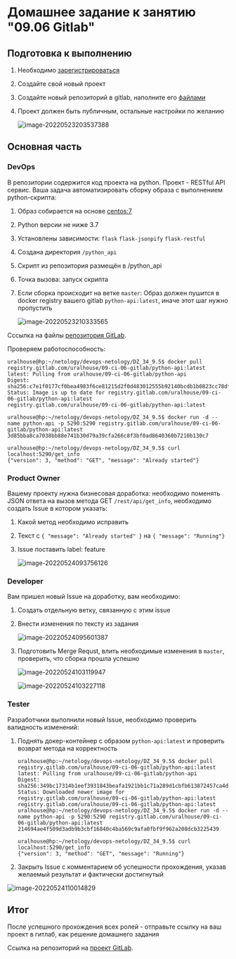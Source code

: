 # Домашнее задание к занятию "09.06 Gitlab"

## Подготовка к выполнению

1. Необходимо [зарегистрироваться](https://about.gitlab.com/free-trial/)

2. Создайте свой новый проект

3. Создайте новый репозиторий в gitlab, наполните его [файлами](./repository)

4. Проект должен быть публичным, остальные настройки по желанию

   ![image-20220523203537388](images/image-20220523203537388.png)

## Основная часть

### DevOps

В репозитории содержится код проекта на python. Проект - RESTful API сервис. Ваша задача автоматизировать сборку образа с выполнением python-скрипта:
1. Образ собирается на основе [centos:7](https://hub.docker.com/_/centos?tab=tags&page=1&ordering=last_updated)

2. Python версии не ниже 3.7

3. Установлены зависимости: `flask` `flask-jsonpify` `flask-restful`

4. Создана директория `/python_api`

5. Скрипт из репозитория размещён в /python_api

6. Точка вызова: запуск скрипта

7. Если сборка происходит на ветке `master`: Образ должен пушится в docker registry вашего gitlab `python-api:latest`, иначе этот шаг нужно пропустить

   ![image-20220523210333565](images/image-20220523210333565.png)

Сссылка на файлы [репозитория GitLab](https://gitlab.com/uralhouse/09-ci-06-gitlab/-/tree/main).

Проверяем работоспособность:

```
uralhouse@hp:~/netology/devops-netology/DZ_34_9.5$ docker pull registry.gitlab.com/uralhouse/09-ci-06-gitlab/python-api:latest
latest: Pulling from uralhouse/09-ci-06-gitlab/python-api
Digest: sha256:c7e1f0177cf0bea4983f6ce81215d2f0d483012555b92140bcdb1b0823cc78df
Status: Image is up to date for registry.gitlab.com/uralhouse/09-ci-06-gitlab/python-api:latest
registry.gitlab.com/uralhouse/09-ci-06-gitlab/python-api:latest

uralhouse@hp:~/netology/devops-netology/DZ_34_9.5$ docker run -d --name python-api -p 5290:5290 registry.gitlab.com/uralhouse/09-ci-06-gitlab/python-api:latest
3d85bba8ca7038bb88e741b30d79a39cfa266c8f3bf0ad8640360b7210b130c7

uralhouse@hp:~/netology/devops-netology/DZ_34_9.5$ curl localhost:5290/get_info
{"version": 3, "method": "GET", "message": "Already started"}
```

### Product Owner

Вашему проекту нужна бизнесовая доработка: необходимо поменять JSON ответа на вызов метода GET `/rest/api/get_info`, необходимо создать Issue в котором указать:
1. Какой метод необходимо исправить

2. Текст с `{ "message": "Already started" }` на `{ "message": "Running"}`

3. Issue поставить label: feature

   ![image-20220524093756126](images/image-20220524093756126.png)

### Developer

Вам пришел новый Issue на доработку, вам необходимо:
1. Создать отдельную ветку, связанную с этим issue

2. Внести изменения по тексту из задания

   ![image-20220524095601387](images/image-20220524095601387.png)

3. Подготовить Merge Requst, влить необходимые изменения в `master`, проверить, что сборка прошла успешно

   ![image-20220524103119947](images/image-20220524103119947.png)

   ![image-20220524103227118](images/image-20220524103227118.png)


### Tester

Разработчики выполнили новый Issue, необходимо проверить валидность изменений:
1. Поднять докер-контейнер с образом `python-api:latest` и проверить возврат метода на корректность

   ```
   uralhouse@hp:~/netology/devops-netology/DZ_34_9.5$ docker pull registry.gitlab.com/uralhouse/09-ci-06-gitlab/python-api:latest
   latest: Pulling from uralhouse/09-ci-06-gitlab/python-api
   Digest: sha256:349bc17314b1eef3931843beafa1921bb1c71a289d1cbfb613872457ca4df8a5
   Status: Downloaded newer image for registry.gitlab.com/uralhouse/09-ci-06-gitlab/python-api:latest
   registry.gitlab.com/uralhouse/09-ci-06-gitlab/python-api:latest
   uralhouse@hp:~/netology/devops-netology/DZ_34_9.5$ docker run -d --name python-api -p 5290:5290 registry.gitlab.com/uralhouse/09-ci-06-gitlab/python-api:latest
   214694ae4f509d3adb9b3cbf16840c4ba569c9afa0fbf9f962a208dcb3225439
   
   uralhouse@hp:~/netology/devops-netology/DZ_34_9.5$ curl localhost:5290/get_info
   {"version": 3, "method": "GET", "message": "Running"}

2. Закрыть Issue с комментарием об успешности прохождения, указав желаемый результат и фактически достигнутый

![image-20220524110014829](images/image-20220524110014829.png)

## Итог

После успешного прохождения всех ролей - отправьте ссылку на ваш проект в гитлаб, как решение домашнего задания

Ссылка на репозиторий на [проект GitLab](https://gitlab.com/uralhouse/09-ci-06-gitlab.git).


